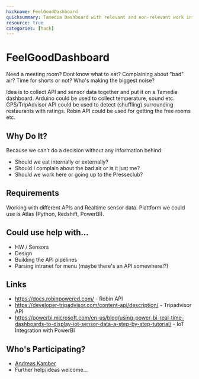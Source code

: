 ```yaml
---
hackname: FeelGoodDashboard
quicksummary: Tamedia Dashboard with relevant and non-relevant work information together
resource: true
categories: [hack]
---
```


FeelGoodDashboard
========

Need a meeting room? 
Dont know what to eat?
Complaining about "bad" air?
Time for shorts or not?
Who's making the biggest noise?

Idea is to collect API and sensor data together and put it on a Tamedia dashboard. Arduino could be used to collect temperature, sound etc. GPS/TripAdvisor API could be used to detect (shuffling) surrounding restaurants with ratings. Robin API could be used for getting the free rooms etc.

Why Do It?
----------

Because we can't do a decision without any information behind:
- Should we eat internally or externally?
- Should I complain about the bad air or is it just me?
- Should we work here or going up to the Presseclub?

Requirements
------------

Working with different APIs and Realtime sensor data. Plattform we could use is Atlas (Python, Redshift, PowerBI).

Could use help with...
----------------------

- HW / Sensors
- Design
- Building the API pipelines
- Parsing intranet for menu (maybe there's an API somewhere!?)

Links
-----

- https://docs.robinpowered.com/ - Robin API
- https://developer-tripadvisor.com/content-api/description/ - Tripadvisor API
- https://powerbi.microsoft.com/en-us/blog/using-power-bi-real-time-dashboards-to-display-iot-sensor-data-a-step-by-step-tutorial/ - IoT Integration with PowerBI



Who's Participating?
--------------------

* [Andreas Kamber](/tamedia-hackdays/whoami/andreaskamber)
* Further help/ideas welcome...
